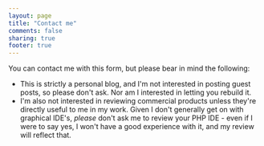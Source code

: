 ```yaml
---
layout: page
title: "Contact me"
comments: false
sharing: true
footer: true
---
```


You can contact me with this form, but please bear in mind the following:

* This is strictly a personal blog, and I'm not interested in posting guest posts, so please don't ask. Nor am I interested in letting you rebuild it.
* I'm also not interested in reviewing commercial products unless they're directly useful to me in my work. Given I don't generally get on with graphical IDE's, *please* don't ask me to review your PHP IDE - even if I were to say yes, I won't have a good experience with it, and my review will reflect that.

<ContactForm />
